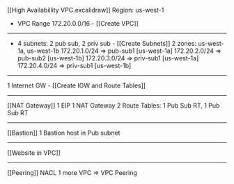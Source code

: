 [[High Availabillity VPC.excalidraw]]
Region: us-west-1
 * VPC Range 172.20.0.0/16 -  [[Create VPC]]
 ___
 
 * 4 subnets: 2 pub sub, 2 priv sub - [[Create Subnets]]
2 zones: us-west-1a, us-west-1b
172.20.1.0/24 => pub-sub1 [us-west-1a]
172.20.2.0/24 => pub-sub2 [us-west-1b]
172.20.3.0/24 => priv-sub1 [us-west-1a]
172.20.4.0/24 => priv-sub1 [us-west-1b]
____

1 Internet GW - [[Create IGW and Route Tables]]
___
[[NAT Gateway]]
1 EIP 
1 NAT Gateway
2 Route Tables: 1 Pub Sub RT, 1 Pub Sub RT
___
[[Bastion]]
1 Bastion host in Pub subnet
______
[[Website in VPC]]

____
[[Peering]]
NACL
1 more VPC => VPC Peering